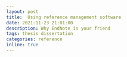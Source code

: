 ```yaml
---
layout: post
title:  Using reference management software
date: 2021-11-23 21:01:00
description: Why EndNote is your friend
tags: thesis dissertation
categories: reference
inline: true
---
```

